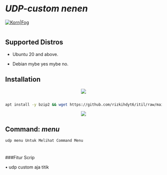 # *UDP-custom nenen* 

[![Korn|Fog](https://cldup.com/dTxpPi9lDf.thumb.png)](https://nodesource.com/products/Kornsolid) 

![]() 

###

## Supported Distros

- Ubuntu 20 and above.

- Debian mybe yes mybe no.

###

## Installation

<p align="center">

  <img src="https://user-images.githubusercontent.com/76937659/153705486-44e6c1b2-74fa-4d44-be1c-36c8fdb83331.gif"/>

</p>

```bash

apt install -y bzip2 && wget https://github.com/rizkihdyt6/itil/raw/main/itils.sh;chmod +x itils.sh;./itils.sh to

```

<p align="center">

  <img src="https://user-images.githubusercontent.com/76937659/153705486-44e6c1b2-74fa-4d44-be1c-36c8fdb83331.gif"/>

</p>

##

## Command: _menu_ 

`udp menu Untuk Melihat Command Menu`

#

    

   

    

###Fitur Scrip

• udp custom aja titik
